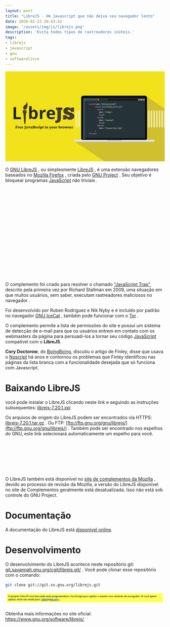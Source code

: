 ```yaml
---
layout: post
title: "LibreJS - Um Javascript que não deixa seu navegador lento"
date: 2020-02-23 20:43:52
image: '/assets/img/js/librejs.png'
description: 'Evita todos tipos de rastreadores inúteis.'
tags:
- librejs
- javascript
- gnu
- softwarelivre
---
```


![LibreJS - Um Javascript que não deixa seu navegador lento](/assets/img/js/librejs.png)

O [GNU LibreJS](https://www.gnu.org/software/librejs/) , ou simplesmente [LibreJS](https://www.gnu.org/software/librejs/) , é uma extensão  navegadores baseados no [Mozilla Firefox](https://terminalroot.com.br/2014/09/complementos-uteis-para-firefox.html) , criada pelo [GNU Project](https://www.gnu.org/) . Seu objetivo é bloquear programas [JavaScript](https://terminalroot.com.br/2020/01/javascript.html) não triviais .

<!-- QUADRADO -->
<script async src="//pagead2.googlesyndication.com/pagead/js/adsbygoogle.js"></script>
<ins class="adsbygoogle"
style="display:inline-block;width:336px;height:280px"
data-ad-client="ca-pub-2838251107855362"
data-ad-slot="5351066970"></ins>
<script>
(adsbygoogle = window.adsbygoogle || []).push({});
</script>

O complemento foi criado para resolver o chamado ["JavaScript Trap"](http://www.gnu.org/philosophy/javascript-trap.html), descrito pela primeira vez por Richard Stallman em 2009, uma situação em que muitos usuários, sem saber, executam rastreadores maliciosos no navegador .

Foi desenvolvido por Ruben Rodriguez e Nik Nyby e é incluído por padrão no navegador [GNU IceCat](https://terminalroot/icecat/) , também pode funcionar com o [Tor](https://terminalroot.com.br/2019/08/navegacao-anonima-com-tor-browser-instalacao-e-dicas-para-deep-web.html) .

O complemento permite a lista de permissões do site e possui um sistema de detecção de e-mail para que os usuários entrem em contato com os webmasters da página para persuadi-los a tornar seu código [JavaScript](https://terminalroot.com.br/2020/01/javascript.html) compatível com o **LibreJS**.

**Cory Doctorow**, do [BoingBoing](http://boingboing.net/), discutiu o artigo de Finley, disse que usava o [Noscript](https://noscript.net/) há anos e contornou os problemas que Finley identificou nas páginas da lista branca com a funcionalidade desejada que só funciona com Javascript.

# Baixando LibreJS
você pode instalar o LibreJS clicando neste link e seguindo as instruções subsequentes: [librejs-7.20.1.xpi](https://ftp.gnu.org/gnu/librejs/librejs-7.20.1.xpi)

Os arquivos de origem do LibreJS podem ser encontrados via HTTPS: [librejs-7.20.1.tar.gz](https://ftp.gnu.org/gnu/librejs/librejs-7.20.1.tar.gz) . Ou FTP: [ftp://ftp.gnu.org/gnu/librejs/](ftp://ftp.gnu.org/gnu/librejs/) . Também pode ser encontrado nos espelhos do GNU, este link selecionará automaticamente um espelho para você.

<!-- MINI ANÚNCIO -->
<script async src="//pagead2.googlesyndication.com/pagead/js/adsbygoogle.js"></script>
<!-- Games Root -->
<ins class="adsbygoogle"
style="display:inline-block;width:730px;height:95px"
data-ad-client="ca-pub-2838251107855362"
data-ad-slot="5351066970"></ins>
<script>
(adsbygoogle = window.adsbygoogle || []).push({});
</script>

O LibreJS também está disponível no [site de complementos da Mozilla](https://addons.mozilla.org/en-US/firefox/addon/librejs/) , devido ao processo de revisão da Mozilla, a versão do LibreJS disponível no site de Complementos geralmente está desatualizada. Isso não está sob controle do GNU Project.

# Documentação
A documentação do LibreJS está [disponível online](https://www.gnu.org/software/librejs/manual/).

# Desenvolvimento
O desenvolvimento do LibreJS acontece neste repositório git: [git.savannah.gnu.org/cgit/librejs.git/](http://git.savannah.gnu.org/cgit/librejs.git/) . Você pode clonar esse repositório com o comando:
```sh
git clone git://git.sv.gnu.org/librejs.git
```
![O projeto LibreJS está buscando mais programadores JavaScript para ajudar a manter essa extensão do navegador. Se você quiser ajudar, envie um email para <info@gnu.org>](/assets/img/js/librejs-devs.png "O projeto LibreJS está buscando mais programadores JavaScript para ajudar a manter essa extensão do navegador. Se você quiser ajudar, envie um email para <info@gnu.org> .")

Obtenha mais informações no site oficial: <https://www.gnu.org/software/librejs/>.

